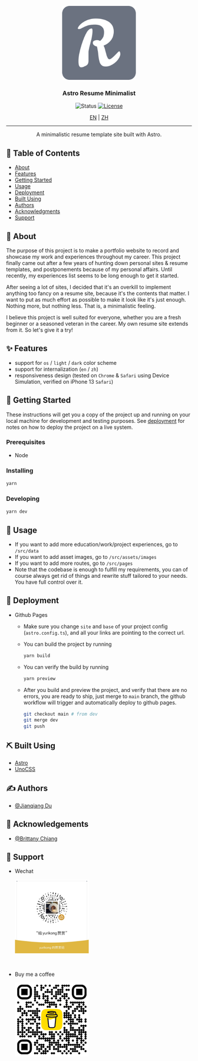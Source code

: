 <p align="center">
 <img width=200 src="./public/android-chrome-512x512.png" alt="Project logo">
</p>

<h3 align="center">Astro Resume Minimalist</h3>

<div align="center">

![Status](https://img.shields.io/badge/status-active-success.svg)
[![License](https://img.shields.io/badge/license-MIT-blue.svg)](/LICENSE)

</div>

<div align="center">
<a href="./README.md">EN</a>
| <a href="./README_zh.md">ZH</a>
</div>

---

<p align="center">A minimalistic resume template site built with Astro.</p>

## 📝 Table of Contents

- [About](#about)
- [Features](#features)
- [Getting Started](#getting_started)
- [Usage](#usage)
- [Deployment](#deployment)
- [Built Using](#built_using)
- [Authors](#authors)
- [Acknowledgments](#acknowledgements)
- [Support](#support)

## 🧐 About <a id="about"></a>

The purpose of this project is to make a portfolio website to record and showcase my work and experiences throughout my career. This project finally came out after a few years of hunting down personal sites & resume templates, and postponements because of my personal affairs. Until recently, my experiences list seems to be long enough to get it started.

After seeing a lot of sites, I decided that it's an overkill to implement anything too fancy on a resume site, because it's the contents that matter. I want to put as much effort as possible to make it look like it's just enough. Nothing more, but nothing less. That is, a minimalistic feeling.

I believe this project is well suited for everyone, whether you are a fresh beginner or a seasoned veteran in the career. My own resume site extends from it. So let's give it a try!

## ✨ Features <a id="features"></a>

- support for `os` / `light` / `dark` color scheme
- support for internalization (`en` / `zh`)
- responsiveness design (tested on `Chrome` & `Safari` using Device Simulation, verified on iPhone 13 `Safari`)

## 🏁 Getting Started <a id="getting_started"></a>

These instructions will get you a copy of the project up and running on your local machine for development and testing purposes. See [deployment](#deployment) for notes on how to deploy the project on a live system.

### Prerequisites

- Node

### Installing

```bash
yarn
```

### Developing

```bash
yarn dev
```

## 🎈 Usage <a id="usage"></a>

- If you want to add more education/work/project experiences, go to `/src/data`
- If you want to add asset images, go to `/src/assets/images`
- If you want to add more routes, go to `/src/pages`
- Note that the codebase is enough to fulfill my requirements, you can of course always get rid of things and rewrite stuff tailored to your needs. You have full control over it.

## 🚀 Deployment <a id="deployment"></a>

- Github Pages

  - Make sure you change `site` and `base` of your project config (`astro.config.ts`), and all your links are pointing to the correct url.

  - You can build the project by running

    ```bash
    yarn build
    ```

  - You can verify the build by running

    ```bash
    yarn preview
    ```

  - After you build and preview the project, and verify that there are no errors, you are ready to ship, just merge to `main` branch, the github workflow will trigger and automatically deploy to github pages.

    ```bash
    git checkout main # from dev
    git merge dev
    git push
    ```

## ⛏️ Built Using <a id="built_using"></a>

- [Astro](https://astro.build/)
- [UnoCSS](https://unocss.dev/)

## ✍️ Authors <a id="authors"></a>

- [@Jianqiang Du](https://github.com/yurikong)

## 🎉 Acknowledgements <a id="acknowledgements"></a>

- [@Brittany Chiang](https://brittanychiang.com)

## 💸 Support <a id="support"></a>

- Wechat

  <img width=200 src="./src/assets/images/wechat-donation-qr.webp" alt="Wechat Donation QR">

<br/>

- Buy me a coffee

  <img width=200 src="./src/assets/images/buy-me-a-coffee-donation-qr.webp" alt="Buy me a coffee QR">

